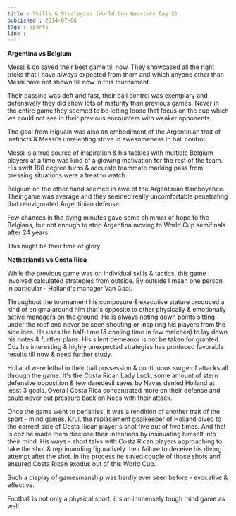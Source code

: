 ```yaml
---
title : Skills & Strategies (World Cup Quarters Day 2)
published : 2014-07-06
tags : sports
link : 
---
```


__Argentina vs Belgium__

Messi & co saved their best game till now. They showcased all the right tricks that I have always expected from them and which anyone other than Messi have not shown till now in this tournament.

Their passing was deft and fast, their ball control was exemplary and defensively they did show lots of maturity than previous games. Never in the entire game they seemed to be letting loose that focus on the cup which we could not see in their previous encounters with weaker opponents.

The goal from Higuain was also an embodiment of the Argentinian trait of instincts & Messi's unrelenting strive in awesomeness in ball control.

Messi is a true source of inspiration & his tackles with multiple Belgium players at a time was kind of a glowing motivation for the rest of the team. His swift 180 degree turns & accurate teammate marking pass from pressing situations were a treat to watch.

Belgium on the other hand seemed in awe of the Argentinian flamboyance. Their game was average and they seemed really uncomfortable penetrating that reinvigorated Argentinian defense.

Few chances in the dying minutes gave some shimmer of hope to the Belgians, but not enough to stop Argentina moving to World Cup semifinals after 24 years.

This might be their time of glory.

__Netherlands vs Costa Rica__

While the previous game was on individual skills & tactics, this game involved calculated strategies from outside. By outside I mean one person in particular - Holland's manager Van Gaal.

Throughout the tournament his composure & executive stature produced a kind of enigma around him that's  opposite to other physically & emotionally active managers on the ground. He is always noting down points sitting under the roof and never be seen shouting or inspiring his players from the sidelines. He uses the half-time (& cooling time in few matches) to lay down his notes & further plans. His silent demeanor is not be taken for granted. Coz his interesting & highly unexpected strategies has produced favorable results till now & need further study.

Holland were lethal in their ball possession & continuous surge of attacks  all through the game. It's the Costa Rican Lady Luck,  some amount of stern defensive opposition & few daredevil saves by Navas denied Holland at least 3 goals. Overall Costa Rica concentrated more on their defense and could never put pressure back on Neds with their attack.

Once the game went to penalties, it was a rendition of another trait of the sport - mind games. Krul, the replacement goalkeeper of Holland dived to the correct side of Costa Rican player's shot five out of five times. And that is coz he made them disclose their intentions by insinuating himself into their mind. His ways - short talks with Costa Rican players approaching to take the shot & reprimanding figuratively their failure to deceive his diving attempt after the shot. In the process he saved couple of those shots and ensured Costa Rican exodus out of this World Cup.

Such a display of gamesmanship was hardly ever seen before - evocative & effective.

Football is not only a physical sport, it's an immensely tough mind game as well.